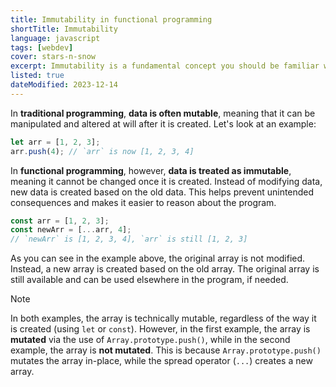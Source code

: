 ```yaml
---
title: Immutability in functional programming
shortTitle: Immutability
language: javascript
tags: [webdev]
cover: stars-n-snow
excerpt: Immutability is a fundamental concept you should be familiar with when learning functional programming.
listed: true
dateModified: 2023-12-14
---
```


In **traditional programming**, **data is often mutable**, meaning that it can be manipulated and altered at will after it is created. Let's look at an example:

```js
let arr = [1, 2, 3];
arr.push(4); // `arr` is now [1, 2, 3, 4]
```

In **functional programming**, however, **data is treated as immutable**, meaning it cannot be changed once it is created. Instead of modifying data, new data is created based on the old data. This helps prevent unintended consequences and makes it easier to reason about the program.

```js
const arr = [1, 2, 3];
const newArr = [...arr, 4];
// `newArr` is [1, 2, 3, 4], `arr` is still [1, 2, 3]
```

As you can see in the example above, the original array is not modified. Instead, a new array is created based on the old array. The original array is still available and can be used elsewhere in the program, if needed.

> [!NOTE]
>
> In both examples, the array is technically mutable, regardless of the way it is created (using `let` or `const`). However, in the first example, the array is **mutated** via the use of `Array.prototype.push()`, while in the second example, the array is **not mutated**. This is because `Array.prototype.push()` mutates the array in-place, while the spread operator (`...`) creates a new array.
